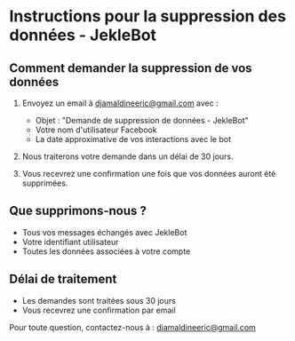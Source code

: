 # Instructions pour la suppression des données - JekleBot

## Comment demander la suppression de vos données

1. Envoyez un email à djamaldineeric@gmail.com avec :
   - Objet : "Demande de suppression de données - JekleBot"
   - Votre nom d'utilisateur Facebook
   - La date approximative de vos interactions avec le bot

2. Nous traiterons votre demande dans un délai de 30 jours.

3. Vous recevrez une confirmation une fois que vos données auront été supprimées.

## Que supprimons-nous ?

- Tous vos messages échangés avec JekleBot
- Votre identifiant utilisateur
- Toutes les données associées à votre compte

## Délai de traitement

- Les demandes sont traitées sous 30 jours
- Vous recevrez une confirmation par email

Pour toute question, contactez-nous à : djamaldineeric@gmail.com